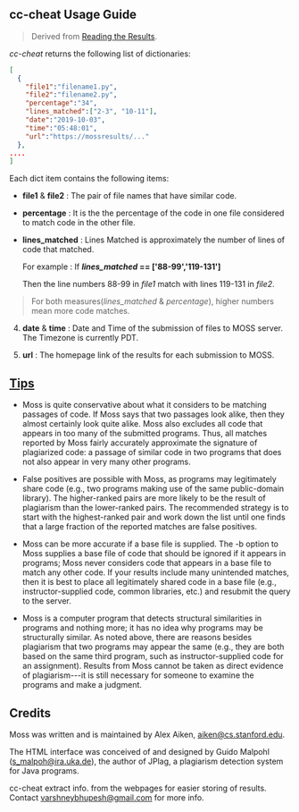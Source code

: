 ## cc-cheat Usage Guide
> Derived from [Reading the Results](http://moss.stanford.edu/general/format.html).

*cc-cheat* returns the following list of dictionaries:
```json
[
  {
    "file1":"filename1.py",
    "file2":"filename2.py",
    "percentage":"34",
    "lines_matched":["2-3", "10-11"],
    "date":"2019-10-03",
    "time":"05:48:01",
    "url":"https://mossresults/..."
  },
....
]
```
Each dict item contains the following items:

- **file1** & **file2** : 
The pair of file names that have similar code.

- **percentage** : 
It is the the percentage of the code in one file considered to match code in the other file.

- **lines_matched** : 
  Lines Matched is approximately the number of lines of code that matched.

  For example :
  If ***lines_matched* == ['88-99','119-131']**
  
  Then the line numbers 88-99 in *file1* match with lines 119-131 in *file2*.

> For both measures(*lines_matched* & *percentage*), higher numbers mean more code matches.

4. **date** & **time** : 
Date and Time of the submission of files to MOSS server. The Timezone is currently PDT.

5. **url** : 
The homepage link of the results for each submission to MOSS.


## [Tips](http://moss.stanford.edu/general/tips.html)

- Moss is quite conservative about what it considers to be matching passages of code. If Moss says that two passages look alike, then they almost certainly look quite alike. Moss also excludes all code that appears in too many of the submitted programs. Thus, all matches reported by Moss fairly accurately approximate the signature of plagiarized code: a passage of similar code in two programs that does not also appear in very many other programs.

- False positives are possible with Moss, as programs may legitimately share code (e.g., two programs making use of the same public-domain library). The higher-ranked pairs are more likely to be the result of plagiarism than the lower-ranked pairs. The recommended strategy is to start with the highest-ranked pair and work down the list until one finds that a large fraction of the reported matches are false positives.

- Moss can be more accurate if a base file is supplied. The -b option to Moss supplies a base file of code that should be ignored if it appears in programs; Moss never considers code that appears in a base file to match any other code. If your results include many unintended matches, then it is best to place all legitimately shared code in a base file (e.g., instructor-supplied code, common libraries, etc.) and resubmit the query to the server.

- Moss is a computer program that detects structural similarities in programs and nothing more; it has no idea why programs may be structurally similar. As noted above, there are reasons besides plagiarism that two programs may appear the same (e.g., they are both based on the same third program, such as instructor-supplied code for an assignment). Results from Moss cannot be taken as direct evidence of plagiarism---it is still necessary for someone to examine the programs and make a judgment. 

## Credits
Moss was written and is maintained by Alex Aiken, aiken@cs.stanford.edu.

The HTML interface was conceived of and designed by Guido Malpohl (s_malpoh@ira.uka.de), the author of JPlag, a plagiarism detection system for Java programs.

cc-cheat extract info. from the webpages for easier storing of results.
Contact [varshneybhupesh@gmail.com]() for more info.
